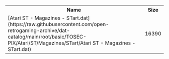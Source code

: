 <table>
<tr><th>Name</th><th>Size</th></tr>
<tr><td>
[Atari ST - Magazines - STart.dat](https://raw.githubusercontent.com/open-retrogaming-archive/dat-catalog/main/root/basic/TOSEC-PIX/Atari/ST/Magazines/STart/Atari ST - Magazines - STart.dat)
</td><td>16390</td></tr>
</table>
